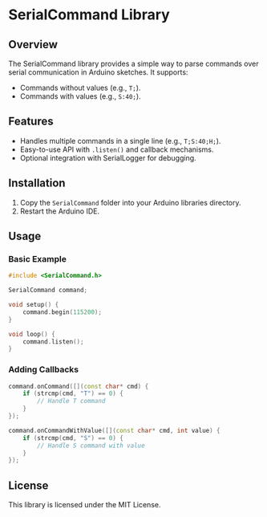 # SerialCommand Library

## Overview
The SerialCommand library provides a simple way to parse commands over serial communication in Arduino sketches. It supports:
- Commands without values (e.g., `T;`).
- Commands with values (e.g., `S:40;`).

## Features
- Handles multiple commands in a single line (e.g., `T;S:40;H;`).
- Easy-to-use API with `.listen()` and callback mechanisms.
- Optional integration with SerialLogger for debugging.

## Installation
1. Copy the `SerialCommand` folder into your Arduino libraries directory.
2. Restart the Arduino IDE.

## Usage
### Basic Example
```cpp
#include <SerialCommand.h>

SerialCommand command;

void setup() {
    command.begin(115200);
}

void loop() {
    command.listen();
}
```

### Adding Callbacks
```cpp
command.onCommand([](const char* cmd) {
    if (strcmp(cmd, "T") == 0) {
        // Handle T command
    }
});

command.onCommandWithValue([](const char* cmd, int value) {
    if (strcmp(cmd, "S") == 0) {
        // Handle S command with value
    }
});
```

## License
This library is licensed under the MIT License.